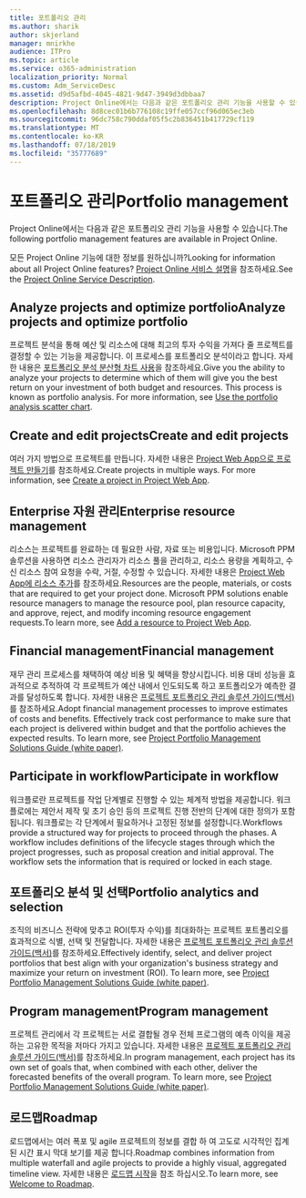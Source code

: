 ```yaml
---
title: 포트폴리오 관리
ms.author: sharik
author: skjerland
manager: mnirkhe
audience: ITPro
ms.topic: article
ms.service: o365-administration
localization_priority: Normal
ms.custom: Adm_ServiceDesc
ms.assetid: d9d5afbd-4045-4821-9d47-3949d3dbbaa7
description: Project Online에서는 다음과 같은 포트폴리오 관리 기능을 사용할 수 있습니다.
ms.openlocfilehash: 8d8cec01b6b776108c19ffe057ccf96d065ec3eb
ms.sourcegitcommit: 96dc758c790ddaf05f5c2b836451b417729cf119
ms.translationtype: MT
ms.contentlocale: ko-KR
ms.lasthandoff: 07/18/2019
ms.locfileid: "35777689"
---
```

# <a name="portfolio-management"></a><span data-ttu-id="cccf1-103">포트폴리오 관리</span><span class="sxs-lookup"><span data-stu-id="cccf1-103">Portfolio management</span></span>

<span data-ttu-id="cccf1-104">Project Online에서는 다음과 같은 포트폴리오 관리 기능을 사용할 수 있습니다.</span><span class="sxs-lookup"><span data-stu-id="cccf1-104">The following portfolio management features are available in Project Online.</span></span>
  
<span data-ttu-id="cccf1-105">모든 Project Online 기능에 대한 정보를 원하십니까?</span><span class="sxs-lookup"><span data-stu-id="cccf1-105">Looking for information about all Project Online features?</span></span> <span data-ttu-id="cccf1-106">[Project Online 서비스 설명](project-online-service-description.md)을 참조하세요.</span><span class="sxs-lookup"><span data-stu-id="cccf1-106">See the [Project Online Service Description](project-online-service-description.md).</span></span>
  
## <a name="analyze-projects-and-optimize-portfolio"></a><span data-ttu-id="cccf1-107">Analyze projects and optimize portfolio</span><span class="sxs-lookup"><span data-stu-id="cccf1-107">Analyze projects and optimize portfolio</span></span>
<span data-ttu-id="cccf1-108"><a name="bkmk_AnalyzeProjects"> </a></span><span class="sxs-lookup"><span data-stu-id="cccf1-108"></span></span>

<span data-ttu-id="cccf1-p102">프로젝트 분석을 통해 예산 및 리소스에 대해 최고의 투자 수익을 가져다 줄 프로젝트를 결정할 수 있는 기능을 제공합니다. 이 프로세스를 포트폴리오 분석이라고 합니다. 자세한 내용은 [포트폴리오 분석 분산형 차트 사용](http://go.microsoft.com/fwlink/?LinkID=823665&amp;clcid=0x409)을 참조하세요.</span><span class="sxs-lookup"><span data-stu-id="cccf1-p102">Give you the ability to analyze your projects to determine which of them will give you the best return on your investment of both budget and resources. This process is known as portfolio analysis. For more information, see [Use the portfolio analysis scatter chart](http://go.microsoft.com/fwlink/?LinkID=823665&amp;clcid=0x409).</span></span>
  
## <a name="create-and-edit-projects"></a><span data-ttu-id="cccf1-112">Create and edit projects</span><span class="sxs-lookup"><span data-stu-id="cccf1-112">Create and edit projects</span></span>
<span data-ttu-id="cccf1-113"><a name="bkmk_CreateAndEditProjects"> </a></span><span class="sxs-lookup"><span data-stu-id="cccf1-113"></span></span>

<span data-ttu-id="cccf1-p103">여러 가지 방법으로 프로젝트를 만듭니다. 자세한 내용은 [Project Web App으로 프로젝트 만들기](http://go.microsoft.com/fwlink/?LinkID=746895&amp;clcid=0x409)를 참조하세요.</span><span class="sxs-lookup"><span data-stu-id="cccf1-p103">Create projects in multiple ways. For more information, see [Create a project in Project Web App](http://go.microsoft.com/fwlink/?LinkID=746895&amp;clcid=0x409).</span></span>
  
## <a name="enterprise-resource-management"></a><span data-ttu-id="cccf1-116">Enterprise 자원 관리</span><span class="sxs-lookup"><span data-stu-id="cccf1-116">Enterprise resource management</span></span>
<span data-ttu-id="cccf1-117"><a name="bkmk_ResourceManagement"> </a></span><span class="sxs-lookup"><span data-stu-id="cccf1-117"></span></span>

<span data-ttu-id="cccf1-p104">리소스는 프로젝트를 완료하는 데 필요한 사람, 자료 또는 비용입니다. Microsoft PPM 솔루션을 사용하면 리소스 관리자가 리소스 풀을 관리하고, 리소스 용량을 계획하고, 수신 리소스 참여 요청을 수락, 거절, 수정할 수 있습니다. 자세한 내용은 [Project Web App에 리소스 추가](https://go.microsoft.com/fwlink/p/?LinkId=271320)를 참조하세요.</span><span class="sxs-lookup"><span data-stu-id="cccf1-p104">Resources are the people, materials, or costs that are required to get your project done. Microsoft PPM solutions enable resource managers to manage the resource pool, plan resource capacity, and approve, reject, and modify incoming resource engagement requests.To learn more, see [Add a resource to Project Web App](https://go.microsoft.com/fwlink/p/?LinkId=271320).</span></span>
  
## <a name="financial-management"></a><span data-ttu-id="cccf1-120">Financial management</span><span class="sxs-lookup"><span data-stu-id="cccf1-120">Financial management</span></span>
<span data-ttu-id="cccf1-121"><a name="bkmk_FinancialManagement"> </a></span><span class="sxs-lookup"><span data-stu-id="cccf1-121"></span></span>

<span data-ttu-id="cccf1-p105">재무 관리 프로세스를 채택하여 예상 비용 및 혜택을 향상시킵니다. 비용 대비 성능을 효과적으로 추적하여 각 프로젝트가 예산 내에서 인도되도록 하고 포트폴리오가 예측한 결과를 달성하도록 합니다. 자세한 내용은 [프로젝트 포트폴리오 관리 솔루션 가이드(백서)](https://go.microsoft.com/fwlink/p/?LinkId=402633)를 참조하세요.</span><span class="sxs-lookup"><span data-stu-id="cccf1-p105">Adopt financial management processes to improve estimates of costs and benefits. Effectively track cost performance to make sure that each project is delivered within budget and that the portfolio achieves the expected results. To learn more, see [Project Portfolio Management Solutions Guide (white paper)](https://go.microsoft.com/fwlink/p/?LinkId=402633).</span></span>
  
## <a name="participate-in-workflow"></a><span data-ttu-id="cccf1-125">Participate in workflow</span><span class="sxs-lookup"><span data-stu-id="cccf1-125">Participate in workflow</span></span>
<span data-ttu-id="cccf1-126"><a name="bkmk_ParticipateInWorkflow"> </a></span><span class="sxs-lookup"><span data-stu-id="cccf1-126"></span></span>

<span data-ttu-id="cccf1-p106">워크플로란 프로젝트를 작업 단계별로 진행할 수 있는 체계적 방법을 제공합니다. 워크플로에는 제안서 제작 및 초기 승인 등의 프로젝트 진행 전반의 단계에 대한 정의가 포함됩니다. 워크플로는 각 단계에서 필요하거나 고정된 정보를 설정합니다.</span><span class="sxs-lookup"><span data-stu-id="cccf1-p106">Workflows provide a structured way for projects to proceed through the phases. A workflow includes definitions of the lifecycle stages through which the project progresses, such as proposal creation and initial approval. The workflow sets the information that is required or locked in each stage.</span></span>
  
## <a name="portfolio-analytics-and-selection"></a><span data-ttu-id="cccf1-130">포트폴리오 분석 및 선택</span><span class="sxs-lookup"><span data-stu-id="cccf1-130">Portfolio analytics and selection</span></span>
<span data-ttu-id="cccf1-131"><a name="bkmk_PortfolioAnalyticsandSelection"> </a></span><span class="sxs-lookup"><span data-stu-id="cccf1-131"></span></span>

<span data-ttu-id="cccf1-p107">조직의 비즈니스 전략에 맞추고 ROI(투자 수익)를 최대화하는 프로젝트 포트폴리오를 효과적으로 식별, 선택 및 전달합니다. 자세한 내용은 [프로젝트 포트폴리오 관리 솔루션 가이드(백서)](https://go.microsoft.com/fwlink/p/?LinkId=402633)를 참조하세요.</span><span class="sxs-lookup"><span data-stu-id="cccf1-p107">Effectively identify, select, and deliver project portfolios that best align with your organization's business strategy and maximize your return on investment (ROI). To learn more, see [Project Portfolio Management Solutions Guide (white paper)](https://go.microsoft.com/fwlink/p/?LinkId=402633).</span></span>
  
## <a name="program-management"></a><span data-ttu-id="cccf1-134">Program management</span><span class="sxs-lookup"><span data-stu-id="cccf1-134">Program management</span></span>
<span data-ttu-id="cccf1-135"><a name="bkmk_ProgramManagement"> </a></span><span class="sxs-lookup"><span data-stu-id="cccf1-135"></span></span>

<span data-ttu-id="cccf1-p108">프로젝트 관리에서 각 프로젝트는 서로 결합될 경우 전체 프로그램의 예측 이익을 제공하는 고유한 목적을 저마다 가지고 있습니다. 자세한 내용은 [프로젝트 포트폴리오 관리 솔루션 가이드(백서)](https://go.microsoft.com/fwlink/p/?LinkId=402633)를 참조하세요.</span><span class="sxs-lookup"><span data-stu-id="cccf1-p108">In program management, each project has its own set of goals that, when combined with each other, deliver the forecasted benefits of the overall program. To learn more, see [Project Portfolio Management Solutions Guide (white paper)](https://go.microsoft.com/fwlink/p/?LinkId=402633).</span></span>
  
## <a name="roadmap"></a><span data-ttu-id="cccf1-138">로드맵</span><span class="sxs-lookup"><span data-stu-id="cccf1-138">Roadmap</span></span>
<span data-ttu-id="cccf1-139">로드맵에서는 여러 폭포 및 agile 프로젝트의 정보를 결합 하 여 고도로 시각적인 집계 된 시간 표시 막대 보기를 제공 합니다.</span><span class="sxs-lookup"><span data-stu-id="cccf1-139">Roadmap combines information from multiple waterfall and agile projects to provide a highly visual, aggregated timeline view.</span></span> <span data-ttu-id="cccf1-140">자세한 내용은 [로드맵 시작](https://support.office.com/article/video-welcome-to-roadmap-57764149-51b8-468f-a50d-9ea6a4fd835a)을 참조 하십시오.</span><span class="sxs-lookup"><span data-stu-id="cccf1-140">To learn more, see [Welcome to Roadmap](https://support.office.com/article/video-welcome-to-roadmap-57764149-51b8-468f-a50d-9ea6a4fd835a).</span></span>

